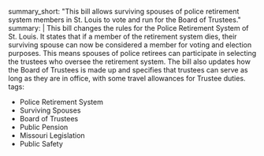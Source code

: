 summary_short: "This bill allows surviving spouses of police retirement system members in St. Louis to vote and run for the Board of Trustees."
summary: |
  This bill changes the rules for the Police Retirement System of St. Louis. It states that if a member of the retirement system dies, their surviving spouse can now be considered a member for voting and election purposes. This means spouses of police retirees can participate in selecting the trustees who oversee the retirement system. The bill also updates how the Board of Trustees is made up and specifies that trustees can serve as long as they are in office, with some travel allowances for Trustee duties.
tags:
  - Police Retirement System
  - Surviving Spouses
  - Board of Trustees
  - Public Pension
  - Missouri Legislation
  - Public Safety
